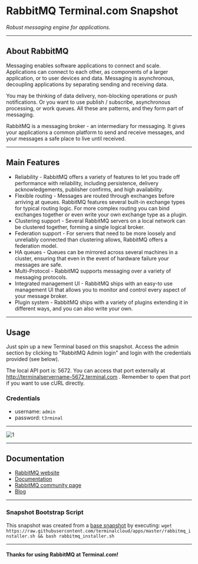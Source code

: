 # **RabbitMQ** Terminal.com Snapshot

*Robust messaging engine for applications.*

---

## About RabbitMQ

Messaging enables software applications to connect and scale. Applications can connect to each other, as components of a larger application, or to user devices and data. Messaging is asynchronous, decoupling applications by separating sending and receiving data.

You may be thinking of data delivery, non-blocking operations or push notifications. Or you want to use publish / subscribe, asynchronous processing, or work queues. All these are patterns, and they form part of messaging.

RabbitMQ is a messaging broker - an intermediary for messaging. It gives your applications a common platform to send and receive messages, and your messages a safe place to live until received.

---

## Main Features

- Reliability - RabbitMQ offers a variety of features to let you trade off performance with reliability, including persistence, delivery acknowledgements, publisher confirms, and high availability.
- Flexible routing - Messages are routed through exchanges before arriving at queues. RabbitMQ features several built-in exchange types for typical routing logic. For more complex routing you can bind exchanges together or even write your own exchange type as a plugin.
- Clustering support - Several RabbitMQ servers on a local network can be clustered together, forming a single logical broker.
- Federation support - For servers that need to be more loosely and unreliably connected than clustering allows, RabbitMQ offers a federation model.
- HA queues - Queues can be mirrored across several machines in a cluster, ensuring that even in the event of hardware failure your messages are safe.
- Multi-Protocol - RabbitMQ supports messaging over a variety of messaging protocols.
- Integrated management UI - RabbitMQ ships with an easy-to use management UI that allows you to monitor and control every aspect of your message broker.
- Plugin system - RabbitMQ ships with a variety of plugins extending it in different ways, and you can also write your own.

---

## Usage

Just spin up a new Terminal based on this snapshot. Access the admin section by clicking to "RabbitMQ Admin login" and login with the credentials provided (see below).

The local API port is: 5672. You can access that port externally at http://terminalservername-5672.terminal.com . Remember to open that port if you want to use cURL directly.


### Credentials

- username: `admin`
- password: `t3rminal`

---

![1](http://i.imgur.com/eI3JR4a.png)

---

## Documentation

- [RabbitMQ website](http://www.rabbitmq.com/)
- [Documentation](http://www.rabbitmq.com/documentation.html)
- [RabbitMQ community page](http://www.rabbitmq.com/community.html)
- [Blog](http://www.rabbitmq.com/blog/)

---

### Snapshot Bootstrap Script

This snapshot was created from a [base snapshot](https://www.terminal.com/tiny/FzpHiTXG1K) by executing:
`wget https://raw.githubusercontent.com/terminalcloud/apps/master/rabbitmq_installer.sh && bash rabbitmq_installer.sh`

---

#### Thanks for using RabbitMQ at Terminal.com!
